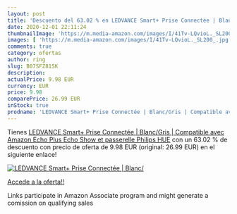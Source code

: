 ```yaml
---
layout: post
title: 'Descuento del 63.02 % en LEDVANCE Smart+ Prise Connectée | Blanc/'
date: 2020-12-01 22:11:24
thumbnailImage: 'https://m.media-amazon.com/images/I/41Tv-LQvioL._SL200_.jpg'
images: [ 'https://m.media-amazon.com/images/I/41Tv-LQvioL._SL200_.jpg' ]
comments: true
category: ofertas
author: ring
slug: B07SFZ81SK
description:
actualPrice: 9.98 EUR
currency: EUR
price: 9.98
comparePrice: 26.99 EUR
inStock: true
prodname: 'LEDVANCE Smart+ Prise Connectée | Blanc/Gris | Compatible avec Amazon Echo Plus  Echo Show et passerelle Philips HUE'
---
```


Tienes [LEDVANCE Smart+ Prise Connectée | Blanc/Gris | Compatible avec Amazon Echo Plus  Echo Show et passerelle Philips HUE](https://www.amazon.fr/dp/B07SFZ81SK/?tag=tolees0d-21) con un 63.02 % de descuento con precio de oferta de 9.98 EUR (original: 26.99 EUR) en el siguiente enlace!

[![LEDVANCE Smart+ Prise Connectée | Blanc/](https://m.media-amazon.com/images/I/41Tv-LQvioL._SL200_.jpg)](https://www.amazon.fr/dp/B07SFZ81SK/?tag=tolees0d-21)

[Accede a la oferta!!](https://www.amazon.fr/dp/B07SFZ81SK/?tag=tolees0d-21)

Links participate in Amazon Associate program and might generate a comission on qualifying sales


